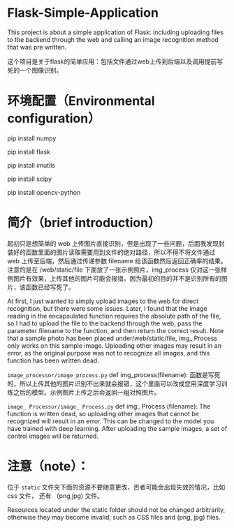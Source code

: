 # Flask-Simple-Application

This project is about a simple application of Flask: including uploading files to the backend through the web and calling an image recognition method that was pre written.

这个项目是关于flask的简单应用：包括文件通过web上传到后端以及调用提前写死的一个图像识别。

# 环境配置（Environmental configuration）

pip install numpy

pip install flask

pip install imutils

pip install scipy

pip install opencv-python
 
# 简介（brief introduction）

起初只是想简单的 web 上传图片直接识别，但是出现了一些问题，后面我发现封装好的函数里面的图片读取需要用到文件的绝对路径，所以不得不将文件通过 web 上传至后端，然后通过传递参数 filename 给该函数然后返回正确率的结果。注意的是在 /web/static/file 下面放了一张示例照片，img_process 仅对这一张样例图片有效果，上传其他的图片可能会报错，因为最初的目的并不是识别所有的图片，该函数已经写死了。

At first, I just wanted to simply upload images to the web for direct recognition, but there were some issues. Later, I found that the image reading in the encapsulated function requires the absolute path of the file, so I had to upload the file to the backend through the web, pass the parameter filename to the function, and then return the correct result. Note that a sample photo has been placed under/web/static/file, img_ Process only works on this sample image. Uploading other images may result in an error, as the original purpose was not to recognize all images, and this function has been written dead.

`image_processor/image_process.py`  def img_process(filename): 函数是写死的，所以上传其他的图片识别不出来就会报错，这个里面可以改成您用深度学习训练之后的模型。示例图片上传之后会返回一组对照图片。

`image_ Processor/image_ Process.py` def img_ Process (filename): The function is written dead, so uploading other images that cannot be recognized will result in an error. This can be changed to the model you have trained with deep learning. After uploading the sample images, a set of control images will be returned.

# 注意（note）：

位于 `static` 文件夹下面的资源不要随意更改，否者可能会出现失效的情况，比如 css 文件， 还有 （png,jpg) 文件。

Resources located under the static folder should not be changed arbitrarily, otherwise they may become invalid, such as CSS files and (png, jpg) files.
